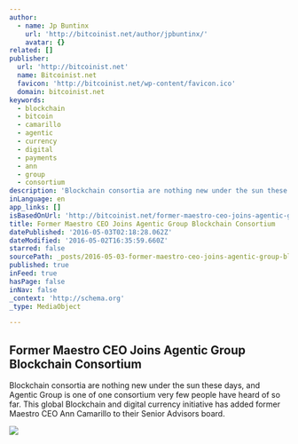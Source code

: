 ```yaml
---
author:
  - name: Jp Buntinx
    url: 'http://bitcoinist.net/author/jpbuntinx/'
    avatar: {}
related: []
publisher:
  url: 'http://bitcoinist.net'
  name: Bitcoinist.net
  favicon: 'http://bitcoinist.net/wp-content/favicon.ico'
  domain: bitcoinist.net
keywords:
  - blockchain
  - bitcoin
  - camarillo
  - agentic
  - currency
  - digital
  - payments
  - ann
  - group
  - consortium
description: 'Blockchain consortia are nothing new under the sun these days, and Agentic Group is one of one consortium very few people have heard of so far. This global Blockchain and digital currency initiative has added former Maestro CEO Ann Camarillo to their Senior Advisors board.'
inLanguage: en
app_links: []
isBasedOnUrl: 'http://bitcoinist.net/former-maestro-ceo-joins-agentic-group-blockchain-consortium/'
title: Former Maestro CEO Joins Agentic Group Blockchain Consortium
datePublished: '2016-05-03T02:18:28.062Z'
dateModified: '2016-05-02T16:35:59.660Z'
starred: false
sourcePath: _posts/2016-05-03-former-maestro-ceo-joins-agentic-group-blockchain-consortium.md
published: true
inFeed: true
hasPage: false
inNav: false
_context: 'http://schema.org'
_type: MediaObject

---
```

<article style=""><h1>Former Maestro CEO Joins Agentic Group Blockchain Consortium</h1><p>Blockchain consortia are nothing new under the sun these days, and Agentic Group is one of one consortium very few people have heard of so far. This global Blockchain and digital currency initiative has added former Maestro CEO Ann Camarillo to their Senior Advisors board.</p><img src="http://bitcoinist.net/wp-content/uploads/2016/05/Agentic-Group.png" /></article>